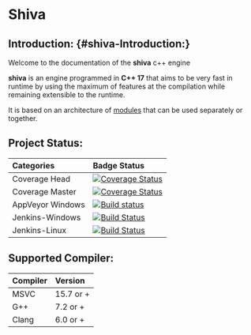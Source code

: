 # Shiva

## Introduction: {#shiva-Introduction:}

Welcome to the documentation of the **shiva** c++ engine

**shiva** is an engine programmed in **C++ 17** that aims to be very fast in runtime by using the maximum of features at the compilation while remaining extensible to the runtime.

It is based on an architecture of [modules](modules/) that can be used separately or together.

## Project Status:

| Categories | Badge Status |
| :--- | :--- |
| Coverage Head | [![Coverage Status](https://coveralls.io/repos/github/Milerius/shiva/badge.svg)](https://coveralls.io/github/Milerius/shiva) |
| Coverage Master | [![Coverage Status](https://coveralls.io/repos/github/Milerius/shiva/badge.svg?branch=master)](https://coveralls.io/github/Milerius/shiva?branch=master) |
| AppVeyor Windows | [![Build status](https://ci.appveyor.com/api/projects/status/krqog6tiv34kk0gd?svg=true)](https://ci.appveyor.com/project/Milerius/shiva) |
| Jenkins-Windows | [![Build Status](http://ci.slyris.eu/buildStatus/icon?job=shiva)](http://ci.slyris.eu/job/shiva/) |
| Jenkins-Linux | [![Build Status](http://ci.slyris.eu/buildStatus/icon?job=shiva-pipeline/master)](http://ci.slyris.eu/job/shiva-pipeline/job/master/) |

## Supported Compiler:

| Compiler | Version |
| :--- | :--- |
| MSVC | 15.7 or + |
| G++ | 7.2 or + |
| Clang | 6.0 or + |



